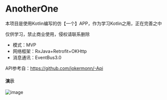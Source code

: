 # AnotherOne
本项目是使用Kotlin编写的仿【一个】APP，作为学习Kotlin之用，正在完善之中

仅供学习，禁止商业使用，侵权请联系删除 

* 模式：MVP
* 网络框架：RxJava+Retrofit+OKHttp
* 消息通讯：EventBus3.0

API参考自：https://github.com/jokermonn/-Api

#### 演示

![image](https://github.com/ChenLittlePing/AnotherOne/blob/master/img/ezgif.com-video-to-gif.gif)
